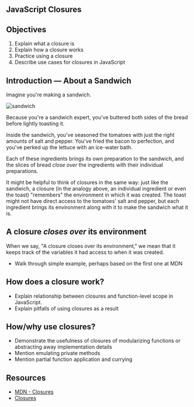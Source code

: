 JavaScript Closures
---

## Objectives

1. Explain what a closure is
2. Explain how a closure works
3. Practice using a closure
4. Describe use cases for closures in JavaScript

## Introduction — About a Sandwich

Imagine you're making a sandwich.

![sandwich](https://curriculum-content.s3.amazonaws.com/skills-based-js/bread-food-plate-rucola.jpg)

Because you're a sandwich expert, you've buttered both sides of the bread before lightly toasting it.

Inside the sandwich, you've seasoned the tomatoes with just the right amounts of salt and pepper. You've fried the bacon to perfection, and you've perked up the lettuce with an ice-water bath.

Each of these ingredients brings its own preparation to the sandwich, and the slices of bread _close over_ the ingredients with their individual preparations.

It might be helpful to think of closures in the same way: just like the sandwich, a closure (in the analogy above, an individual ingredient or even the toast) "remembers" the environment in which it was created. The toast might not have direct access to the tomatoes' salt and pepper, but each ingredient brings its environment along with it to make the sandwich what it is.

## A closure *closes over* its environment

When we say, "A closure closes over its environment," we mean that it keeps track of the variables it had access to when it was created.

- Walk through simple example, perhaps based on the first one at MDN

## How does a closure work?

- Explain relationship between closures and function-level scope in JavaScript.
- Explain pitfalls of using closures as a result

## How/why use closures?

- Demonstrate the usefulness of closures of modularizing functions or abstracting away implementation details
- Mention emulating private methods
- Mention partial function application and currying

## Resources

- [MDN - Closures](https://developer.mozilla.org/en-US/docs/Web/JavaScript/Closures)
- [Closures](http://dmitrysoshnikov.com/ecmascript/chapter-6-closures/#one-codescopecode-value-for-them-all)
